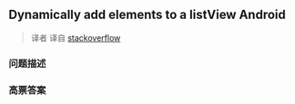 ## Dynamically add elements to a listView Android

> 译者 译自 [stackoverflow](http://stackoverflow.com/questions/4540754/dynamically-add-elements-to-a-listview-android) 

### 问题描述 

### 高票答案 

